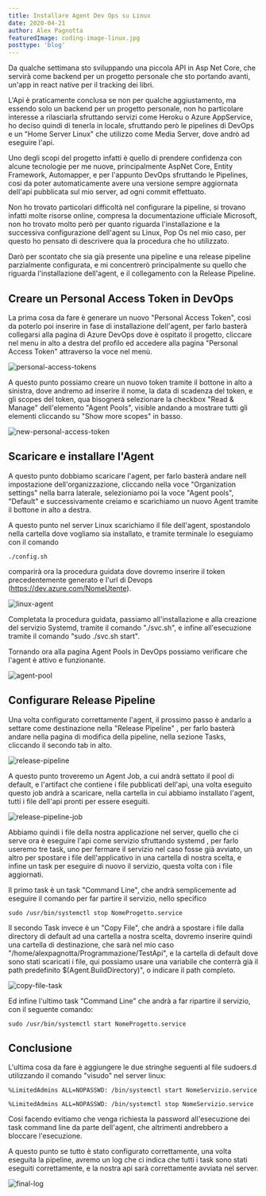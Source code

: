 ```yaml
---
title: Installare Agent Dev Ops su Linux
date: 2020-04-21
author: Alex Pagnotta
featuredImage: coding-image-linux.jpg
posttype: 'blog'
---
```



Da qualche settimana sto sviluppando una piccola API in Asp Net Core, che servirà come backend per un progetto personale che sto portando avanti, un'app in react native per il tracking dei libri.

L'Api è praticamente conclusa se non per qualche aggiustamento, ma essendo solo un backend per un progetto personale, non ho particolare interesse a rilasciarla sfruttando servizi come Heroku o Azure AppService, ho deciso quindi di tenerla in locale, sfruttando però le pipelines di DevOps e un "Home Server Linux" che utilizzo come Media Server, dove andrò ad eseguire l'api.

Uno degli scopi del progetto infatti è quello di prendere confidenza con alcune tecnologie per me nuove, principalmente AspNet Core, Entity Framework, Automapper, e per l'appunto DevOps sfruttando le Pipelines, cosi da poter automaticamente avere una versione sempre aggiornata dell'api pubblicata sul mio server, ad ogni commit effettuato.

Non ho trovato particolari difficoltà nel configurare la pipeline, si trovano infatti molte risorse online, compresa la documentazione ufficiale Microsoft, non ho trovato molto però per quanto riguarda l'installazione e la successiva configurazione dell'agent su Linux, Pop Os nel mio caso, per questo ho pensato di descrivere qua la procedura che ho utilizzato.

Darò per scontato che sia già presente una pipeline e una release pipeline parzialmente configurata, e mi concentrerò principalmente su quello che riguarda l'installazione dell'agent, e il collegamento con la Release Pipeline.


## Creare un Personal Access Token in DevOps

La prima cosa da fare è generare un nuovo "Personal Access Token", cosi da poterlo poi inserire in fase di installazione dell'agent, per farlo basterà collegarsi alla pagina di Azure DevOps dove è ospitato il progetto, cliccare nel menu in alto a destra del profilo ed accedere alla pagina "Personal Access Token" attraverso la voce nel menù.


![personal-access-tokens](personal-access-tokens.png)


A questo punto possiamo creare un nuovo token tramite il bottone in alto a sinistra, dove andremo ad inserire il nome, la data di scadenza del token, e gli scopes del token, qua bisognerà selezionare la checkbox "Read & Manage" dell'elemento "Agent Pools", visible andando a mostrare tutti gli elementi cliccando su "Show more scopes" in basso.


![new-personal-access-token](new-personal-access-token.png)


## Scaricare e installare l'Agent

A questo punto dobbiamo scaricare l'agent, per farlo basterà andare nell impostazione dell'organizzazione, cliccando nella voce "Organization settings" nella barra laterale,  selezioniamo poi la voce "Agent pools", "Default" e successivamente creiamo e scarichiamo un nuovo Agent tramite il bottone in alto a destra.

A questo punto nel server Linux scarichiamo il file dell'agent, spostandolo nella cartella dove vogliamo sia installato, e tramite terminale lo eseguiamo con il comando 

`./config.sh`

 comparirà ora la procedura guidata dove dovremo inserire il token precedentemente generato e l'url di Devops (https://dev.azure.com/NomeUtente).


![linux-agent](linux-agent.png)


Completata la procedura guidata, passiamo all'installazione e alla creazione del servizio Systemd, tramite il comando "./svc.sh", e infine all'esecuzione tramite il comando "sudo ./svc.sh start".

Tornando ora alla pagina Agent Pools in DevOps possiamo verificare che l'agent è attivo e funzionante.


![agent-pool](agent-pool.png)


## Configurare Release Pipeline

Una volta configurato correttamente l'agent, il prossimo passo è andarlo a settare come destinazione nella "Release Pipeline" , per farlo basterà andare nella pagina di modifica della pipeline, nella sezione Tasks, cliccando il secondo tab in alto.


![release-pipeline](release-pipeline.png)


A questo punto troveremo un Agent Job, a cui andrà settato il pool di default, e l'artifact che contiene i file pubblicati dell'api, una volta eseguito questo job andrà a scaricare, nella cartella in cui abbiamo installato l'agent, tutti i file dell'api  pronti per essere eseguiti.


![release-pipeline-job](release-pipeline-job.png)


Abbiamo quindi i file della nostra applicazione nel server,  quello che  ci serve ora è eseguire l'api come servizio sfruttando systemd , per farlo useremo tre task, uno per fermare il servizio nel caso fosse già avviato, un altro per spostare i file dell'applicativo in una cartella di nostra scelta, e infine un task per eseguire di nuovo il servizio, questa volta con i file aggiornati.

Il primo task è un task "Command Line", che andrà semplicemente ad eseguire il comando per far partire il servizio, nello specifico 

`sudo /usr/bin/systemctl stop NomeProgetto.service`

Il secondo Task invece è un "Copy File", che andrà a spostare i file dalla directory di default ad una cartella a nostra scelta, dovremo inserire quindi una cartella di destinazione, che sarà nel mio caso "/home/alexpagnotta/Programmazione/TestApi", e la cartella di default dove sono stati scaricati i file, qui possiamo usare una variabile che conterrà già il path predefinito $(Agent.BuildDirectory)", o indicare il path completo.



![copy-file-task](copy-file-task.png)


Ed infine l'ultimo task "Command Line" che andrà a far ripartire il servizio, con il seguente comando:

`sudo /usr/bin/systemctl start NomeProgetto.service`


## Conclusione

L'ultima cosa da fare è aggiungere le due stringhe seguenti al file sudoers.d utilizzando il comando "visudo" nel server linux:

`%LimitedAdmins ALL=NOPASSWD: /bin/systemctl start NomeServizio.service`

`%LimitedAdmins ALL=NOPASSWD: /bin/systemctl stop NomeServizio.service`

Cosi facendo evitiamo che venga richiesta la password all'esecuzione dei task command line da parte dell'agent, che altrimenti andrebbero a bloccare l'esecuzione.

A questo punto se tutto è stato configurato correttamente, una volta eseguita la pipeline, avremo un log che ci indica che tutti i task sono stati eseguiti correttamente, e la nostra api sarà correttamente avviata nel server.


![final-log](final-log.png)
















